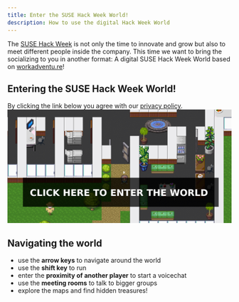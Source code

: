 ```yaml
---
title: Enter the SUSE Hack Week World!
description: How to use the digital Hack Week World
---
```

The [SUSE Hack Week](https://hackweek.suse.com/) is not only the time to innovate and grow but also to meet different people inside the company.
This time we want to bring the socializing to you in another format: A digital SUSE Hack Week World based on [workadventu.re](https://workadventu.re/)!

## Entering the SUSE Hack Week World!

By clicking the link below you agree with our [privacy policy](/legal).
[![Enter the SUSE Hack Week World!](/images/world2.png)](https://play.workadventu.re/_/global/workadventure-suse.github.io/office/map.json)

## Navigating the world
- use the **arrow keys** to navigate around the world
- use the **shift key** to run
- enter the **proximity of another player** to start a voicechat
- use the **meeting rooms** to talk to bigger groups
- explore the maps and find hidden treasures!

